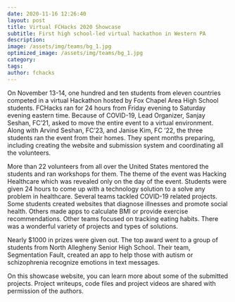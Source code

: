 ```yaml
---
date: 2020-11-16 12:26:40
layout: post
title: Virtual FCHacks 2020 Showcase
subtitle: First high school-led virtual hackathon in Western PA
description:
image: /assets/img/teams/bg_1.jpg
optimized_image: /assets/img/teams/bg_1.jpg
category:
tags:
author: fchacks
---
```


On November 13-14, one hundred and ten students from eleven countries competed in a virtual Hackathon hosted by Fox Chapel Area High School students. FCHacks ran for 24 hours from Friday evening to Saturday evening eastern time. Because of COVID-19, Lead Organizer, Sanjay Seshan, FC’21, asked to move the entire event to a virtual environment. Along with Arvind Seshan, FC’23, and Janise Kim, FC ’22, the three students ran the event from their homes. They spent months preparing, including creating the website and submission system and coordinating all the volunteers.

More than 22 volunteers from all over the United States mentored the students and ran workshops for them. The theme of the event was Hacking Healthcare which was revealed only on the day of the event. Students were given 24 hours to come up with a technology solution to a solve any problem in healthcare. Several teams tackled COVID-19 related projects. Some students created websites that diagnose illnesses and promote social health. Others made apps to calculate BMI or provide exercise recommendations. Other teams focused on tracking eating habits. There was a wonderful variety of projects and types of solutions.

Nearly $1000 in prizes were given out. The top award went to a group of students from North Allegheny Senior High School. Their team, Segmentation Fault, created an app to help those with autism or schizophrenia recognize emotions in text messages.

On this showcase website, you can learn more about some of the submitted projects. Project writeups, code files and project videos are shared with permission of the authors.
